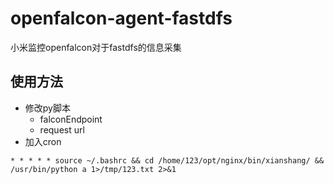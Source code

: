 # openfalcon-agent-fastdfs
小米监控openfalcon对于fastdfs的信息采集

## 使用方法

* 修改py脚本
  * falconEndpoint
  * request url
* 加入cron
```
* * * * * source ~/.bashrc && cd /home/123/opt/nginx/bin/xianshang/ && /usr/bin/python a 1>/tmp/123.txt 2>&1
```
